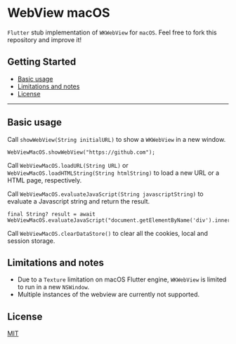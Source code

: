 # WebView macOS

```Flutter``` stub implementation of ```WKWebView``` for ```macOS```.
Feel free to fork this repository and improve it!

## Getting Started

- [Basic usage](#basic-usage)
- [Limitations and notes](#limitations-and-notes)
- [License](#license)

---

## Basic usage

Call ```showWebView(String initialURL)``` to show a ```WKWebView``` in a new window.

```
WebViewMacOS.showWebView("https://github.com");
```

Call ```WebViewMacOS.loadURL(String URL)``` or ```WebViewMacOS.loadHTMLString(String htmlString)``` to load a new URL or a HTML page, respectively.

Call ```WebViewMacOS.evaluateJavaScript(String javascriptString)``` to evaluate a Javascript string and return the result.
```
final String? result = await WebViewMacOS.evaluateJavaScript("document.getElementByName('div').innerHTML");
```
Call ```WebViewMacOS.clearDataStore()``` to clear all the cookies, local and session storage.


## Limitations and notes

- Due to a ```Texture``` limitation on macOS Flutter engine, ```WKWebView``` is limited to run in a new ```NSWindow```.
- Multiple instances of the webview are currently not supported. 

## License

[MIT](https://github.com/riccardo-lomazzi/webview_macos/blob/main/LICENSE)

